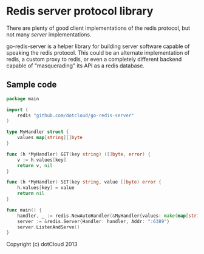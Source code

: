 Redis server protocol library
=============================

There are plenty of good client implementations of the redis protocol, but not many *server* implementations.

go-redis-server is a helper library for building server software capable of speaking the redis protocol. This could be
an alternate implementation of redis, a custom proxy to redis, or even a completely different backend capable of
"masquerading" its API as a redis database.


Sample code
------------

```go
package main

import (
	redis "github.com/dotcloud/go-redis-server"
)

type MyHandler struct {
	values map[string][]byte
}

func (h *MyHandler) GET(key string) ([]byte, error) {
	v := h.values[key]
	return v, nil
}

func (h *MyHandler) SET(key string, value []byte) error {
	h.values[key] = value
	return nil
}

func main() {
	handler, _ := redis.NewAutoHandler(&MyHandler{values: make(map[string][]byte)})
	server := &redis.Server{Handler: handler, Addr: ":6389"}
	server.ListenAndServe()
}
```

Copyright (c) dotCloud 2013
